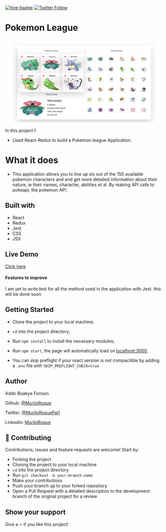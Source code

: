 [![hire-badge](https://img.shields.io/badge/Consult%20/%20Hire%20Murilo-Click%20to%20Contact-brightgreen)](mailto:addoboakyeforison@gmail.com) [![Twitter Follow](https://img.shields.io/twitter/follow/MuriloRoquePai1?label=Follow%20Murilo%20on%20Twitter&style=social)](https://twitter.com/addo_forison)

# Pokemon League

![screenshot](./pokemon.png)

In this project I:

- Used React-Redux to build a Pokemon league Application.

# What it does

- This application allows you to line up six out of the 150 available pokemon characters and and get more detailed information about their nature, ie  their names, character, abilities et al. By making API calls to pokeapi, the pokemon API.


## Built with

- React
- Redux
- Jest
- CSS
- JSX

## Live Demo

[Click here](https://git.heroku.com/frozen-sands-04832)

#### Features to improve
I am yet to write test for all the method used in the application with Jest. this will be done soon

## Getting Started

- Clone the project to your local machine;
- `cd` into the project directory;
- Run `npm install` to install the necessary modules;
- Run `npm start`, the page will automatically load on [localhost:3000](localhost:3000);

- You can skip preflight if your react version is not compactible by adding a ```.env``` file with ```SKIP_PREFLIGHT_CHECK=true```

## Author

Addo Boakye Forison

Github: [@MuriloRoque](https://github.com/forison)

Twitter: [@MuriloRoquePai1](https://twitter.com/addo_forison)

Linkedin: [MuriloRoque](https://www.linkedin.com/in/forison/)

## 🤝 Contributing

Contributions, issues and feature requests are welcome! Start by:

- Forking the project
- Cloning the project to your local machine
- `cd` into the project directory
- Run `git checkout -b your-branch-name`
- Make your contributions
- Push your branch up to your forked repository
- Open a Pull Request with a detailed description to the development branch of the original project for a review

## Show your support

Give a ⭐️ if you like this project!